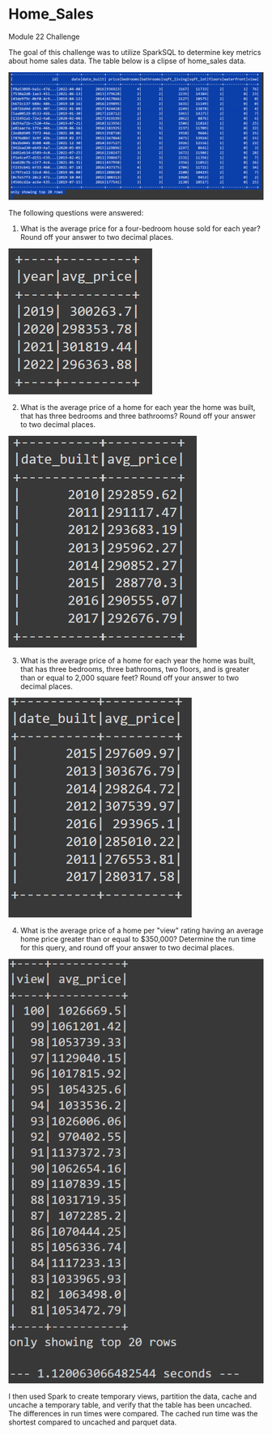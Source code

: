 # Home_Sales
Module 22 Challenge

The goal of this challenge was to utilize SparkSQL to determine key metrics about home sales data. The table below is a clipse of home_sales data. 

![Home_sales_data](image-4.png)

The following questions were answered:

1. What is the average price for a four-bedroom house sold for each year? Round off your answer to two decimal places.

![Avg yearly 4=bdrm price](image.png)

2. What is the average price of a home for each year the home was built, that has three bedrooms and three bathrooms? Round off your answer to two decimal places.

![Avg 3bdrm, 3bath price](image-1.png)


3. What is the average price of a home for each year the home was built, that has three bedrooms, three bathrooms, two floors, and is greater than or equal to 2,000 square feet? Round off your answer to two decimal places.

![Avg price >=2000 sqft](image-2.png)

4. What is the average price of a home per "view" rating having an average home price greater than or equal to $350,000? Determine the run time for this query, and round off your answer to two decimal places.

![Avg Price >= $350,000](image-3.png)

I then used Spark to create temporary views, partition the data, cache and uncache a temporary table, and verify that the table has been uncached. The differences in run times were compared. The cached run time was the shortest compared to uncached and parquet data.

